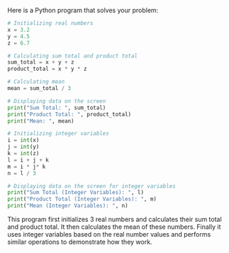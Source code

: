 Here is a Python program that solves your problem:

```python
# Initializing real numbers
x = 3.2
y = 4.5
z = 6.7

# Calculating sum total and product total
sum_total = x + y + z
product_total = x * y * z

# Calculating mean
mean = sum_total / 3

# Displaying data on the screen
print("Sum Total: ", sum_total)
print("Product Total: ", product_total)
print("Mean: ", mean)

# Initializing integer variables
i = int(x)
j = int(y)
k = int(z)
l = i + j + k
m = i * j* k
n = l / 3

# Displaying data on the screen for integer variables
print("Sum Total (Integer Variables): ", l)
print("Product Total (Integer Variables): ", m)
print("Mean (Integer Variables): ", n)
```

This program first initializes 3 real numbers and calculates their sum total and product total. It then calculates the mean of these numbers. Finally it uses integer variables based on the real number values and performs similar operations to demonstrate how they work.
